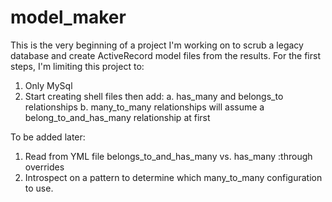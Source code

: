 # model_maker

This is the very beginning of a project I'm working on to scrub a legacy database and create ActiveRecord model files from the results. For the first steps, I'm limiting this project to:

1. Only MySql
2. Start creating shell files then add:
     a. has_many and belongs_to relationships
     b. many_to_many relationships will assume a belong_to_and_has_many relationship at first

To be added later:

1. Read from YML file belongs_to_and_has_many vs. has_many :through overrides
2. Introspect on a pattern to determine which many_to_many configuration to use.



